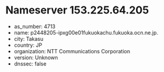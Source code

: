 # Nameserver 153.225.64.205

* as_number: 4713
* name: p2448205-ipxg00e01fukuokachu.fukuoka.ocn.ne.jp.
* city: Takasu
* country: JP
* organization: NTT Communications Corporation
* version: Unknown
* dnssec: false

